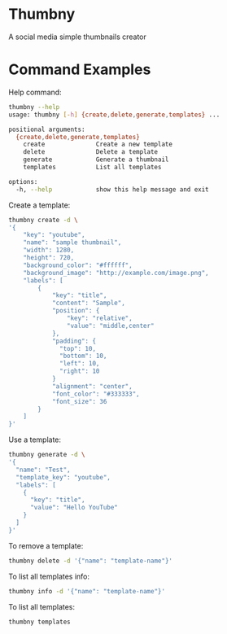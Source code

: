 # Thumbny
A social media simple thumbnails creator

# Command Examples


Help command:
```bash
thumbny --help
usage: thumbny [-h] {create,delete,generate,templates} ...

positional arguments:
  {create,delete,generate,templates}
    create              Create a new template
    delete              Delete a template
    generate            Generate a thumbnail
    templates           List all templates

options:
  -h, --help            show this help message and exit
```

Create a template:
```bash
thumbny create -d \
'{
    "key": "youtube",
    "name": "sample thumbnail",
    "width": 1280,
    "height": 720,
    "background_color": "#ffffff",
    "background_image": "http://example.com/image.png",
    "labels": [
        {
            "key": "title",
            "content": "Sample",
            "position": {
                "key": "relative",
                "value": "middle,center"
            },
            "padding": {
              "top": 10,
              "bottom": 10,
              "left": 10,
              "right": 10
            }
            "alignment": "center",
            "font_color": "#333333",
            "font_size": 36
        }
    ]
}'
```

Use a template:
```bash
thumbny generate -d \
'{
  "name": "Test",
  "template_key": "youtube",
  "labels": [
    {
      "key": "title",
      "value": "Hello YouTube"
    }
  ]
}'
```

To remove a template:
```bash
thumbny delete -d '{"name": "template-name"}'
```

To list all templates info:
```bash
thumbny info -d '{"name": "template-name"}'
```

To list all templates:
```bash
thumbny templates
```
